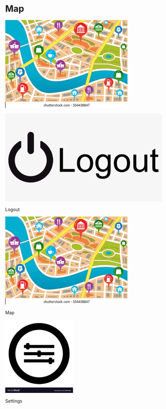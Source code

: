 <link href="../styles.css" rel="stylesheet">  

# Map
    
[![Map](../imgs/map.png "Map")](job)
   
[![Logout](../imgs/logout.png "Logout")](..)  
<div class="map"> Logout </div>    
  
[![Map](../imgs/map.png "Map")](eventhub)  
<div class="map"> Map </div>    
  
[![Settings](../imgs/settings.png "Settings")](settings)  
<div class="map"> Settings </div>    
